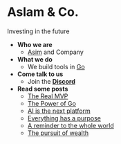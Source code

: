 # Aslam & Co.

Investing in the future

- **Who we are**
  * [Asim](https://github.com/asim) and Company
- **What we do**
  * We build tools in [Go](https://go.dev)
- **Come talk to us**
  * Join the [**Discord**](https://discord.gg/FjrMrxNehR)
- **Read some posts**
  * [The Real MVP](https://aslam.com/mvp)
  * [The Power of Go](https://aslam.com/go)
  * [AI is the next platform](https://aslam.com/ai)
  * [Everything has a purpose](https://aslam.com/purpose)
  * [A reminder to the whole world](https://aslam.com/reminder)
  * [The pursuit of wealth](https://aslam.com/wealth)
